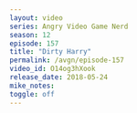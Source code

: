```yaml
---
layout: video
series: Angry Video Game Nerd
season: 12
episode: 157
title: "Dirty Harry"
permalink: /avgn/episode-157
video_id: O14og3hXook
release_date: 2018-05-24
mike_notes:
toggle: off
---
```

